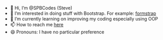 - 👋 Hi, I’m @SPBCodes (Steve)
- 👀 I’m interested in doing stuff with Bootstrap. For example: [formstrap](https://formstrap.com) 
- 🌱 I’m currently learning on improving my coding especially using OOP
- 📫 How to reach me [here]([https://spbcodes.online)
- 😄 Pronouns: I have no particular preference

<!---
SPBCodes/SPBCodes is a ✨ special ✨ repository because its `README.md` (this file) appears on your GitHub profile.
You can click the Preview link to take a look at your changes.
--->
